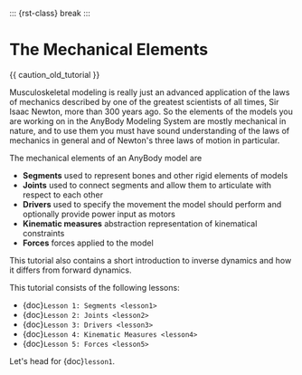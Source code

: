 ::: {rst-class} break
:::

# The Mechanical Elements

{{ caution_old_tutorial }}

Musculoskeletal modeling is really just an advanced application of the
laws of mechanics described by one of the greatest scientists of all
times, Sir Isaac Newton, more than 300 years ago. So the elements of the
models you are working on in the AnyBody Modeling System are mostly
mechanical in nature, and to use them you must have sound understanding
of the laws of mechanics in general and of Newton's three laws of motion
in particular.

The mechanical elements of an AnyBody model are

- **Segments** used to represent bones and other rigid elements of models
- **Joints**
  used to connect segments and allow them to articulate with respect
  to each other
- **Drivers**
  used to specify the movement the model should perform and
  optionally provide power input as motors
- **Kinematic measures**
  abstraction representation of kinematical constraints
- **Forces**
  forces applied to the model

This tutorial also contains a short introduction to inverse dynamics and
how it differs from forward dynamics.

This tutorial consists of the following lessons:

- {doc}`Lesson 1: Segments <lesson1>`
- {doc}`Lesson 2: Joints <lesson2>`
- {doc}`Lesson 3: Drivers <lesson3>`
- {doc}`Lesson 4: Kinematic Measures <lesson4>`
- {doc}`Lesson 5: Forces <lesson5>`

Let's head for {doc}`lesson1`.
